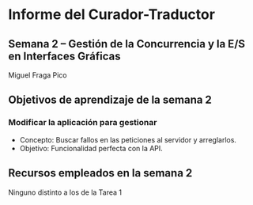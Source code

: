 # Informe del Curador-Traductor  
## Semana 2 – Gestión de la Concurrencia y la E/S en Interfaces Gráficas

Miguel Fraga Pico

## Objetivos de aprendizaje de la semana 2

### Modificar la aplicación para gestionar 
* Concepto: Buscar fallos en las peticiones al servidor y arreglarlos.  
* Objetivo: Funcionalidad perfecta con la API.

## Recursos empleados en la semana 2
Ninguno distinto a los de la Tarea 1

